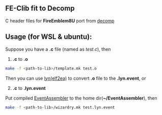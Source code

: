 
## FE-Clib fit to Decomp

C header files for **FireEmblem8U** port from [decomp](https://github.com/FireEmblemUniverse/fireemblem8u)

## Usage (for WSL & ubuntu):

Suppose you have a **.c** file (named as *test.c*), then

1. **.c** to **.o**

```bash
make -f <path-to-lib>/template.mk test.o
```

Then you can use [lyn(elf2ea)](https://feuniverse.us/t/ea-asm-tool-lyn-elf2ea-if-you-will/2986) to convert **.o** file to the **.lyn.event**, or

2. **.c** to **.lyn.event**

Put compiled [EventAssembler](https://github.com/StanHash/EventAssembler) to the home dir(**~/EventAssembler**), then

```bash
make -f <path-to-lib>/wizardry.mk test.lyn.event
```
